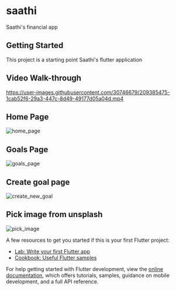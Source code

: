 # saathi

Saathi's financial app

## Getting Started

This project is a starting point Saathi's flutter application

## Video Walk-through
https://user-images.githubusercontent.com/30746679/209385475-1cab52f6-29a3-447c-8d49-49177d05a04d.mp4


## Home Page
![home_page](https://user-images.githubusercontent.com/30746679/209380801-f437bf02-774d-455f-9539-cfbd5fe332a9.png)

## Goals Page
![goals_page](https://user-images.githubusercontent.com/30746679/209380832-63f31076-0932-4243-ac1a-f0bd3c7614a2.png)

## Create goal page
![create_new_goal](https://user-images.githubusercontent.com/30746679/209380853-cfa3fda7-3b43-47c1-9a96-8b759580a4b2.png)

## Pick image from unsplash
![pick_image](https://user-images.githubusercontent.com/30746679/209380883-112600f0-b0af-473a-adfe-3442642574e4.png)


A few resources to get you started if this is your first Flutter project:

- [Lab: Write your first Flutter app](https://docs.flutter.dev/get-started/codelab)
- [Cookbook: Useful Flutter samples](https://docs.flutter.dev/cookbook)

For help getting started with Flutter development, view the
[online documentation](https://docs.flutter.dev/), which offers tutorials,
samples, guidance on mobile development, and a full API reference.

